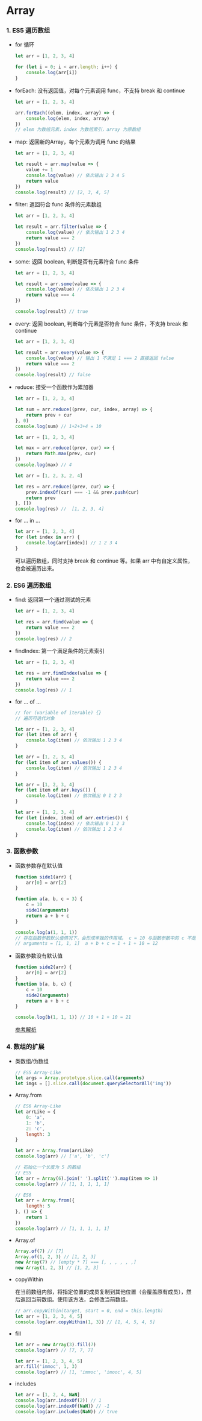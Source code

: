# Array

### 1. ES5 遍历数组

- for 循环

  ```js
  let arr = [1, 2, 3, 4]
  
  for (let i = 0; i < arr.length; i++) {
      console.log(arr[i])
  }
  ```

- forEach: 没有返回值，对每个元素调用 func，不支持 break 和 continue

  ```js
  let arr = [1, 2, 3, 4]
  
  arr.forEach((elem, index, array) => {
      console.log(elem, index, array)
  })
  // elem 为数组元素，index 为数组索引，array 为原数组
  ```

- map: 返回新的Array，每个元素为调用 func 的结果

  ```js
  let arr = [1, 2, 3, 4]
  
  let result = arr.map(value => {
      value += 1
      console.log(value) // 依次输出 2 3 4 5
      return value
  })
  console.log(result) // [2, 3, 4, 5]
  ```

- filter: 返回符合 func 条件的元素数组

  ```js
  let arr = [1, 2, 3, 4]
  
  let result = arr.filter(value => {
      console.log(value) // 依次输出 1 2 3 4 
      return value === 2
  })
  console.log(result) // [2]
  ```

- some: 返回 boolean, 判断是否有元素符合 func 条件

  ```js
  let arr = [1, 2, 3, 4]
  
  let result = arr.some(value => {
      console.log(value) // 依次输出 1 2 3 4
      return value === 4
  })
  
  console.log(result) // true
  ```

- every: 返回 boolean, 判断每个元素是否符合 func 条件，不支持 break 和 continue

  ```js
  let arr = [1, 2, 3, 4]
  
  let result = arr.every(value => {
      console.log(value) // 输出 1 不满足 1 === 2 直接返回 false
      return value === 2
  })
  console.log(result) // false
  ```

- reduce: 接受一个函数作为累加器

  ```js
  let arr = [1, 2, 3, 4]
  
  let sum = arr.reduce((prev, cur, index, array) => {
      return prev + cur
  }, 0)
  console.log(sum) // 1+2+3+4 = 10
  ```

  ```js
  let arr = [1, 2, 3, 4]
  
  let max = arr.reduce((prev, cur) => {
      return Math.max(prev, cur)
  })
  console.log(max) // 4
  ```

  ```js
  let arr = [1, 2, 3, 2, 4]
  
  let res = arr.reduce((prev, cur) => {
      prev.indexOf(cur) === -1 && prev.push(cur)
      return prev
  }, [])
  console.log(res) //  [1, 2, 3, 4]
  ```

- for ... in ...

  ```js
  let arr = [1, 2, 3, 4]
  for (let index in arr) {
      console.log(arr[index]) // 1 2 3 4
  }
  ```

  可以遍历数组，同时支持 break 和 continue 等。如果 arr 中有自定义属性，也会被遍历出来。

### 2. ES6 遍历数组

- find: 返回第一个通过测试的元素

  ```js
  let arr = [1, 2, 3, 4]
  
  let res = arr.find(value => {
      return value === 2
  })
  console.log(res) // 2
  ```

- findIndex: 第一个满足条件的元素索引

  ```js
  let arr = [1, 2, 3, 4]
  
  let res = arr.findIndex(value => {
      return value === 2
  }) 
  console.log(res) // 1
  ```

- for ... of ...

  ```js
  // for (variable of iterable) {}
  // 遍历可迭代对象
  
  let arr = [1, 2, 3, 4]
  for (let item of arr) {
      console.log(item) // 依次输出 1 2 3 4
  }
  ```

  ```js
  let arr = [1, 2, 3, 4]
  for (let item of arr.values()) {
      console.log(item) // 依次输出 1 2 3 4
  }
  ```

  ```js
  let arr = [1, 2, 3, 4]
  for (let item of arr.keys()) {
      console.log(item) // 依次输出 0 1 2 3
  }
  ```

  ```js
  let arr = [1, 2, 3, 4]
  for (let [index, item] of arr.entries()) {
      console.log(index) // 依次输出 0 1 2 3 
      console.log(item) // 依次输出 1 2 3 4
  }
  ```

### 3. 函数参数

- 函数参数存在默认值

  ```js
  function side1(arr) {
      arr[0] = arr[2]
  }
  
  function a(a, b, c = 3) {
      c = 10
      side1(arguments)
      return a + b + c
  }
  
  console.log(a(1, 1, 1))
  // 存在函数参数默认值情况下，会形成单独的作用域。 c = 10 与函数参数中的 c 不是相同的变量
  // arguments = [1, 1, 1]  a + b + c = 1 + 1 + 10 = 12
  ```

- 函数参数没有默认值

  ```js
  function side2(arr) {
      arr[0] = arr[2]
  }
  function b(a, b, c) {
      c = 10
      side2(arguments)
      return a + b + c
  }
  
  console.log(b(1, 1, 1)) // 10 + 1 + 10 = 21
  ```

  [参考解析](http://coding.imooc.com/learn/questiondetail/201635.html)

### 4. 数组的扩展

- 类数组/伪数组

  ```js
  // ES5 Array-Like 
  let args = Array.prototype.slice.call(arguments)
  let imgs = [].slice.call(document.querySelectorAll('img'))
  ```

- Array.from

  ```js
  // ES6 Array-Like
  let arrLike = {
      0: 'a',
      1: 'b',
      2: 'c',
      length: 3
  }
  
  let arr = Array.from(arrLike)
  console.log(arr) // ['a', 'b', 'c']
  ```

  ```js
  // 初始化一个长度为 5 的数组
  // ES5
  let arr = Array(6).join(' ').split('').map(item => 1)
  console.log(arr) // [1, 1, 1, 1, 1]
  
  // ES6
  let arr = Array.from({
      length: 5
  }, () => {
      return 1
  })
  console.log(arr) // [1, 1, 1, 1, 1]
  ```

- Array.of

  ```js
  Array.of(7) // [7]
  Array.of(1, 2, 3) // [1, 2, 3]
  new Array(7) // [empty * 7] === [, , , , , ,]
  new Array(1, 2, 3) // [1, 2, 3]
  ```

- copyWithin

  在当前数组内部，将指定位置的成员复制到其他位置（会覆盖原有成员），然后返回当前数组。使用该方法，会修改当前数组。

  ```js
  // arr.copyWithin(target, start = 0, end = this.length)
  let arr = [1, 2, 3, 4, 5]
  console.log(arr.copyWithin(1, 3)) // [1, 4, 5, 4, 5]
  ```

- fill

  ```js
  let arr = new Array(3).fill(7)
  console.log(arr) // [7, 7, 7]
  
  let arr = [1, 2, 3, 4, 5]
  arr.fill('immoc', 1, 3)
  console.log(arr) // [1, 'immoc', 'imooc', 4, 5]
  ```

- includes

  ```js
  let arr = [1, 2, 4, NaN]
  console.log(arr.indexOf(2)) // 1
  console.log(arr.indexOf(NaN)) // -1
  console.log(arr.includes(NaN)) // true
  ```